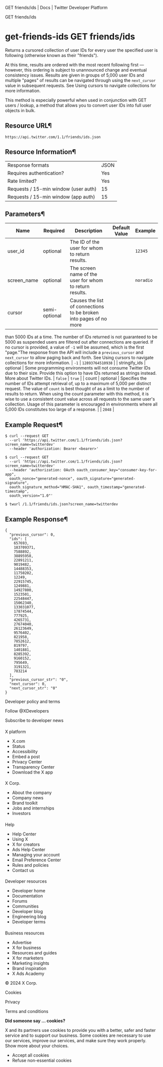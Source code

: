 
GET friends/ids | Docs | Twitter Developer Platform 

GET friends/ids

get-friends-ids
GET friends/ids
===============

Returns a cursored collection of user IDs for every user the
specified user is following (otherwise known as their "friends").

At this time, results are ordered with the most recent following
first — however, this ordering is subject to unannounced change and
eventual consistency issues. Results are given in groups of 5,000 user
IDs and multiple "pages" of results can be navigated through using the
`next_cursor` value in subsequent requests. See Using cursors to navigate
collections for more information.

This method is especially powerful when used in conjunction with GET
users / lookup, a method that allows you to convert user IDs into
full user
objects in bulk.

Resource URL¶
-------------

`https://api.twitter.com/1.1/friends/ids.json`

Resource Information¶
---------------------

|  |  |
| --- | --- |
| Response formats | JSON |
| Requires authentication? | Yes |
| Rate limited? | Yes |
| Requests / 15-min window (user auth) | 15 |
| Requests / 15-min window (app auth) | 15 |

Parameters¶
-----------

| Name | Required | Description | Default Value | Example |
| --- | --- | --- | --- | --- |
| user\_id | optional | The ID of the user for whom to return results. |  | `12345` |
| screen\_name | optional | The screen name of the user for whom to return results. |  | `noradio` |
| cursor | semi-optional | Causes the list of connections to be broken into pages of no more
than 5000 IDs at a time. The number of IDs returned is not guaranteed to
be 5000 as suspended users are filtered out after connections are
queried. If no cursor is provided, a value of `-1` will be
assumed, which is the first "page."The response from the API will
include a `previous_cursor` and `next_cursor` to
allow paging back and forth. See Using cursors to navigate
collections for more information. | `-1` | `12893764510938` |
| stringify\_ids | optional | Some programming environments will not consume Twitter IDs due to
their size. Provide this option to have IDs returned as strings instead.
More about Twitter IDs. | `false` | `true` |
| count | optional | Specifies the number of IDs attempt retrieval of, up to a maximum of
5,000 per distinct request. The value of `count` is best
thought of as a limit to the number of results to return. When using the
count parameter with this method, it is wise to use a consistent count
value across all requests to the same user's collection. Usage of this
parameter is encouraged in environments where all 5,000 IDs constitutes
too large of a response. |  | `2048` |

Example Request¶
----------------

```
$ curl --request GET 
  --url 'https://api.twitter.com/1.1/friends/ids.json?screen_name=twitterdev' 
  --header 'authorization: Bearer <bearer>'
```

```
$ curl --request GET 
  --url 'https://api.twitter.com/1.1/friends/ids.json?screen_name=twitterdev' 
  --header 'authorization: OAuth oauth_consumer_key="consumer-key-for-app", 
  oauth_nonce="generated-nonce", oauth_signature="generated-signature", 
  oauth_signature_method="HMAC-SHA1", oauth_timestamp="generated-timestamp", 
  oauth_version="1.0"'
```

```
$ twurl /1.1/friends/ids.json?screen_name=twitterdev
```
Example Response¶
-----------------

```
{
  "previous_cursor": 0,
  "ids": [
    657693,
    183709371,
    7588892,
    38895958,
    22891211,
    9019482,
    14488353,
    11750202,
    12249,
    22915745,
    1249881,
    14927800,
    1523501,
    22548447,
    15062340,
    133031077,
    17874544,
    777925,
    4265731,
    27674040,
    26123649,
    9576402,
    821958,
    7852612,
    819797,
    1401881,
    8285392,
    9160152,
    795649,
    3191321,
    783214
  ],
  "previous_cursor_str": "0",
  "next_cursor": 0,
  "next_cursor_str": "0"
}
```

Developer policy and terms

Follow @XDevelopers

Subscribe to developer news

#### 
 X platform

* X.com
* Status
* Accessibility
* Embed a post
* Privacy Center
* Transparency Center
* Download the X app

#### 
 X Corp.

* About the company
* Company news
* Brand toolkit
* Jobs and internships
* Investors

#### 
 Help

* Help Center
* Using X
* X for creators
* Ads Help Center
* Managing your account
* Email Preference Center
* Rules and policies
* Contact us

#### 
 Developer resources

* Developer home
* Documentation
* Forums
* Communities
* Developer blog
* Engineering blog
* Developer terms

#### 
 Business resources

* Advertise
* X for business
* Resources and guides
* X for marketers
* Marketing insights
* Brand inspiration
* X Ads Academy

 © 2024 X Corp.

Cookies

Privacy

Terms and conditions

**Did someone say … cookies?**  

 X and its partners use cookies to provide you with a better, safer and
 faster service and to support our business. Some cookies are necessary to use
 our services, improve our services, and make sure they work properly.
 Show more about your choices.

* Accept all cookies
* Refuse non-essential cookies